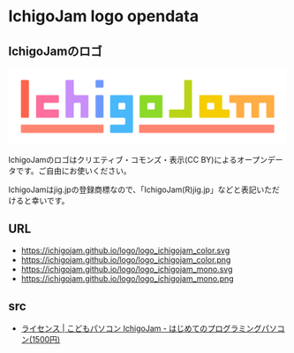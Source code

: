 # IchigoJam logo opendata

## IchigoJamのロゴ

![IchigoJam logo](logo_ichigojam_color.png)

IchigoJamのロゴはクリエティブ・コモンズ・表示(CC BY)によるオープンデータです。ご自由にお使いください。

IchigoJamはjig.jpの登録商標なので、「IchigoJam(R)jig.jp」などと表記いただけると幸いです。

## URL

- https://ichigojam.github.io/logo/logo_ichigojam_color.svg
- https://ichigojam.github.io/logo/logo_ichigojam_color.png
- https://ichigojam.github.io/logo/logo_ichigojam_mono.svg
- https://ichigojam.github.io/logo/logo_ichigojam_mono.png

## src

- [ライセンス | こどもパソコン IchigoJam - はじめてのプログラミングパソコン(1500円)](https://ichigojam.net/license.html#opendata)
 
